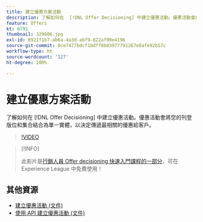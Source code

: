```yaml
---
title: 建立優惠方案活動
description: 了解如何在  [!DNL Offer Decisioning] 中建立優惠活動。優惠活動會將您的刊登版位和集合結合為單一實體，以決定傳遞最相關的優惠給客戶。
feature: Offers
kt: 6791
thumbnail: 329606.jpg
exl-id: 8921f1b7-ab6a-4a3d-abf9-822af99e4196
source-git-commit: 0ce7477bdcf1bdff8b83977791267e8afe92b57c
workflow-type: ht
source-wordcount: '127'
ht-degree: 100%

---
```


# 建立優惠方案活動

了解如何在 [!DNL Offer Decisioning] 中建立優惠活動。優惠活動會將您的刊登版位和集合結合為單一實體，以決定傳遞最相關的優惠給客戶。

>[!VIDEO](https://video.tv.adobe.com/v/329606?quality=12&learn=on)

>[!INFO]
>
> 此影片是[行銷人員 Offer decisioning 快速入門課程的一部分](https://experienceleague.adobe.com/?recommended=ExperiencePlatform-U-1-2020.1.offerdecisioning)，可在 Experience League 中免費使用！


## 其他資源

* [建立優惠活動 (文件) ](https://experienceleague.adobe.com/docs/offer-decisioning/using/create-offer-activities.html?lang=zh-Hant)
* [使用 API 建立優惠活動 (文件) ](https://experienceleague.adobe.com/docs/offer-decisioning/using/api-reference/activities-api/create.html?lang=zh-Hant)

